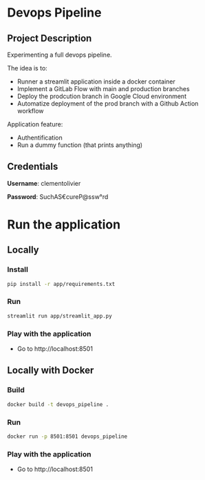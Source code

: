 # Devops Pipeline
## Project Description
Experimenting a full devops pipeline.

The idea is to:
- Runner a streamlit application inside a docker container
- Implement a GitLab Flow with main and production branches
- Deploy the prodcution branch in Google Cloud environment
- Automatize deployment of the prod branch with a Github Action workflow


Application feature:
- Authentification
- Run a dummy function (that prints anything)

## Credentials
**Username**: clementolivier

**Password**: SuchAS€cureP@ssw°rd


# Run the application
## Locally
### Install
```bash
pip install -r app/requirements.txt
```

### Run
```bash
streamlit run app/streamlit_app.py
```

### Play with the application
- Go to http://localhost:8501


## Locally with Docker
### Build
```bash
docker build -t devops_pipeline .
```

### Run
```bash
docker run -p 8501:8501 devops_pipeline
```

### Play with the application
- Go to http://localhost:8501